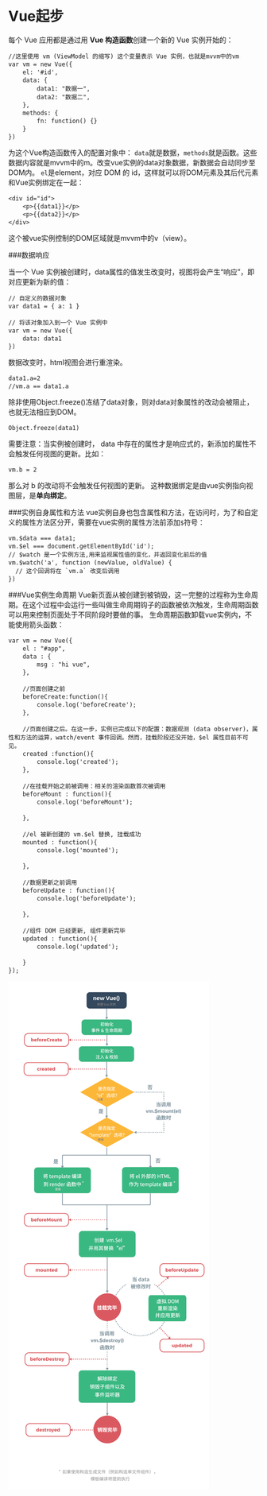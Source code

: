 Vue起步
===================
每个 Vue 应用都是通过用 **Vue 构造函数**创建一个新的 Vue 实例开始的：

    //这里使用 vm (ViewModel 的缩写) 这个变量表示 Vue 实例，也就是mvvm中的vm
    var vm = new Vue({
        el: '#id',
        data: {
            data1: "数据一",
            data2: "数据二",
        },
        methods: {
            fn: function() {}
        }
    })
为这个Vue构造函数传入的配置对象中：
`data`就是数据，`methods`就是函数。这些数据内容就是mvvm中的m。改变vue实例的data对象数据，新数据会自动同步至DOM内。
`el`是element，对应 DOM 的 id，这样就可以将DOM元素及其后代元素和Vue实例绑定在一起：

	<div id="id">
	    <p>{{data1}}</p>
	    <p>{{data2}}</p>
	</div>
这个被vue实例控制的DOM区域就是mvvm中的v（view）。

###数据响应

当一个 Vue 实例被创建时，data属性的值发生改变时，视图将会产生“响应”，即对应更新为新的值：

    // 自定义的数据对象
    var data1 = { a: 1 }

    // 将该对象加入到一个 Vue 实例中
    var vm = new Vue({
        data: data1
    })
数据改变时，html视图会进行重渲染。

    data1.a=2
    //vm.a == data1.a
除非使用Object.freeze()冻结了data对象，则对data对象属性的改动会被阻止，也就无法相应到DOM。
```
Object.freeze(data1)
```
需要注意：当实例被创建时， data 中存在的属性才是响应式的，新添加的属性不会触发任何视图的更新。比如：

    vm.b = 2
那么对 b 的改动将不会触发任何视图的更新。
这种数据绑定是由vue实例指向视图层，是**单向绑定**。

###实例自身属性和方法
vue实例自身也包含属性和方法，在访问时，为了和自定义的属性方法区分开，需要在vue实例的属性方法前添加`$`符号：
```
vm.$data === data1;
vm.$el === document.getElementById('id');
// $watch 是一个实例方法,用来监视属性值的变化，并返回变化前后的值
vm.$watch('a', function (newValue, oldValue) {
  // 这个回调将在 `vm.a` 改变后调用
})
```


###Vue实例生命周期
Vue新页面从被创建到被销毁，这一完整的过程称为生命周期。在这个过程中会运行一些叫做生命周期钩子的函数被依次触发，生命周期函数可以用来控制页面处于不同阶段时要做的事。
生命周期函数卸载vue实例内，不能使用箭头函数：
```
var vm = new Vue({
	el : "#app",
	data : {
		msg : "hi vue",
	},
    
	//页面创建之前
	beforeCreate:function(){
		console.log('beforeCreate');
	},
    
	//页面创建之后。在这一步，实例已完成以下的配置：数据观测 (data observer)，属性和方法的运算，watch/event 事件回调。然而，挂载阶段还没开始，$el 属性目前不可见。
	created	:function(){
		console.log('created');
	},
    
	//在挂载开始之前被调用：相关的渲染函数首次被调用
	beforeMount : function(){
		console.log('beforeMount');

	},
    
	//el 被新创建的 vm.$el 替换, 挂载成功	
	mounted : function(){
		console.log('mounted');
	
	},
    
	//数据更新之前调用
	beforeUpdate : function(){
		console.log('beforeUpdate');
			
	},
    
	//组件 DOM 已经更新, 组件更新完毕 
	updated : function(){
		console.log('updated');
			
	}
});
```
![](./相关文件/2.1.png)
